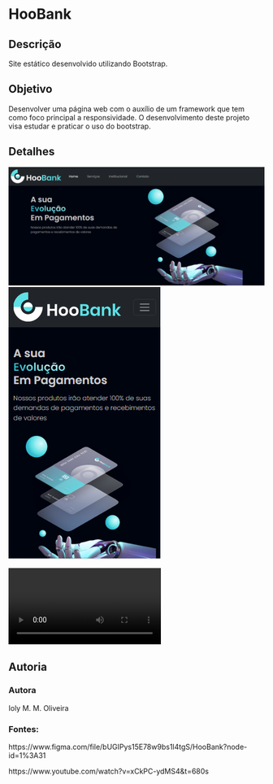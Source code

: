 # HooBank

## Descrição
Site estático desenvolvido utilizando Bootstrap.

## Objetivo
Desenvolver uma página web com o auxílio de um framework que tem como foco principal a responsividade.
O desenvolvimento deste projeto visa estudar e praticar o uso do bootstrap.

## Detalhes

<img src="./images/telaG.png"><br/>
<img src="./images/telaP.png"><br/>
<div>
  <video src="./videos/video.mp4"></video>
</div>


## Autoria
### Autora
Ioly M. M. Oliveira

<h3>Fontes:</h3>
<p>https://www.figma.com/file/bUGIPys15E78w9bs1l4tgS/HooBank?node-id=1%3A31</p>
<p>https://www.youtube.com/watch?v=xCkPC-ydMS4&t=680s</p>
